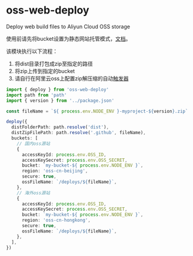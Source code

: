 # oss-web-deploy
Deploy web build files to Aliyun Cloud OSS storage

使用前请先将bucket设置为静态网站托管模式，[文档](https://help.aliyun.com/document_detail/31899.html)。

该模块执行以下流程：
1. 将dist目录打包成zip至指定的路径
2. 将zip上传到指定的bucket
3. 请自行在阿里云oss上配置zip解压缩的自动[触发器](https://help.aliyun.com/document_detail/106155.html)

``` ts
import { deploy } from 'oss-web-deploy'
import path from 'path'
import { version } from '../package.json'

const fileName = `${ process.env.NODE_ENV }-myproject-${version}.zip`

deploy({
  distFolderPath: path.resolve('dist'),
  distZipFilePath: path.resolve('.github', fileName),
  buckets: [
    // 国内oss源站
    {
      accessKeyId: process.env.OSS_ID,
      accessKeySecret: process.env.OSS_SECRET,
      bucket: `my-bucket-${ process.env.NODE_ENV }`,
      region: 'oss-cn-beijing',
      secure: true,
      ossFileName: `/deploys/${fileName}`,
    },
    // 海外oss源站
    {
      accessKeyId: process.env.OSS_ID,
      accessKeySecret: process.env.OSS_SECRET,
      bucket: `my-bucket-${ process.env.NODE_ENV }`,
      region: 'oss-cn-hongkong',
      secure: true,
      ossFileName: `/deploys/${fileName}`,
    },
  ],
})


```